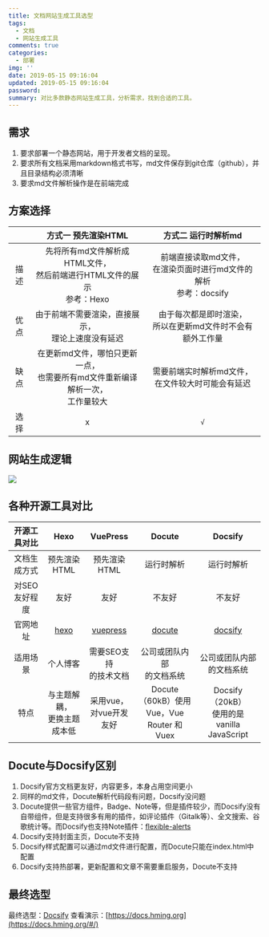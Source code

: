 ```yaml
---
title: 文档网站生成工具选型
tags:
  - 文档
  - 网站生成工具
comments: true
categories:
  - 部署
img: ''
date: 2019-05-15 09:16:04
updated: 2019-05-15 09:16:04
password:
summary: 对比多款静态网站生成工具，分析需求，找到合适的工具。
---
```

## 需求
1. 要求部署一个静态网站，用于开发者文档的呈现。
2. 要求所有文档采用markdown格式书写，md文件保存到git仓库（github），并且目录结构必须清晰
3. 要求md文件解析操作是在前端完成

## 方案选择

||方式一 预先渲染HTML|方式二 运行时解析md|
|:--:|:--:|:--:|
|描述|先将所有md文件解析成HTML文件，<br>然后前端进行HTML文件的展示<br>参考：Hexo|前端直接读取md文件，<br>在渲染页面时进行md文件的解析<br>参考：docsify|
|优点|由于前端不需要渲染，直接展示，<br>理论上速度没有延迟|由于每次都是即时渲染，<br>所以在更新md文件时不会有额外工作量|
|缺点|在更新md文件，哪怕只更新一点，<br>也需要所有md文件重新编译解析一次，<br>工作量较大|需要前端实时解析md文件，<br>在文件较大时可能会有延迟|
|选择|x|`√`|

## 网站生成逻辑
![](http://47.106.179.244/文档网站生成工具选型/网站生成逻辑图.png)

## 各种开源工具对比
|开源工具对比|Hexo|VuePress|Docute|Docsify|
|:--:|:--:|:--:|:--:|:--:|
|文档生成方式|预先渲染HTML|预先渲染HTML|运行时解析|运行时解析|
|对SEO友好程度|友好|友好|不友好|不友好|
|官网地址|[hexo](https://hexo.io/zh-cn/docs/)|[vuepress](https://vuepress.vuejs.org/zh/)|[docute](https://docute.org/zh/)|[docsify](https://docsify.js.org/#/zh-cn/)|
|适用场景|个人博客|需要SEO支持<br>的技术文档|公司或团队内部<br>的文档系统|公司或团队内部<br>的文档系统|
|特点|与主题解耦，<br>更换主题成本低|采用vue，<br>对vue开发友好|Docute（60kB）使用<br>Vue，Vue Router 和 Vuex|Docsify（20kB）<br>使用的是 vanilla JavaScript|

## Docute与Docsify区别
1. Docsify官方文档更友好，内容更多，本身占用空间更小
2. 同样的md文件，Docute解析代码段有问题，Docsify没问题
3. Docute提供一些官方组件，Badge、Note等，但是插件较少，而Docsify没有自带组件，但是支持很多有用的插件，如评论插件（Gitalk等）、全文搜索、谷歌统计等。而Docsify也支持Note插件：[flexible-alerts](https://github.com/zanfab/docsify-plugin-flexible-alerts)
4. Docsify支持封面主页，Docute不支持
5. Docsify样式配置可以通过md文件进行配置，而Docute只能在index.html中配置
6. Docsify支持热部署，更新配置和文章不需要重启服务，Docute不支持

## 最终选型
最终选型：[Docsify](https://docsify.js.org/#/zh-cn/)
查看演示：[https://docs.hming.org](https://docs.hming.org/#/)